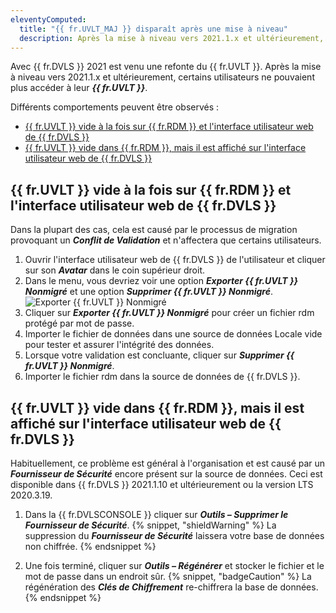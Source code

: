 ```yaml
---
eleventyComputed:
  title: "{{ fr.UVLT_MAJ }} disparaît après une mise à niveau"
  description: Après la mise à niveau vers 2021.1.x et ultérieurement, certains utilisateurs ne pouvaient plus accéder à leur {{ fr.UVLT }}.
---
```

Avec {{ fr.DVLS }} 2021 est venu une refonte du {{ fr.UVLT }}. Après la mise à niveau vers 2021.1.x et ultérieurement, certains utilisateurs ne pouvaient plus accéder à leur ***{{ fr.UVLT }}***.

Différents comportements peuvent être observés :

* [{{ fr.UVLT }} vide à la fois sur {{ fr.RDM }} et l'interface utilisateur web de {{ fr.DVLS }}](#empty-user-vault-on-both-remote-desktop-manager-and-the-web-devolutions-server-ui)
* [{{ fr.UVLT }} vide dans {{ fr.RDM }}, mais il est affiché sur l'interface utilisateur web de {{ fr.DVLS }}](#empty-user-vault-in-remote-desktop-manager-but-it-is-showing-on-the-web-devolutions-server-ui)

## {{ fr.UVLT }} vide à la fois sur {{ fr.RDM }} et l'interface utilisateur web de {{ fr.DVLS }}
Dans la plupart des cas, cela est causé par le processus de migration provoquant un ***Conflit de Validation*** et n'affectera que certains utilisateurs.

1. Ouvrir l'interface utilisateur web de {{ fr.DVLS }} de l'utilisateur et cliquer sur son ***Avatar*** dans le coin supérieur droit.
1. Dans le menu, vous devriez voir une option ***Exporter {{ fr.UVLT }} Nonmigré*** et une option ***Supprimer {{ fr.UVLT }} Nonmigré***.
![Exporter {{ fr.UVLT }} Nonmigré](https://cdnweb.devolutions.net/docs/docs_en_kb_KB4784.png)
1. Cliquer sur ***Exporter {{ fr.UVLT }} Nonmigré*** pour créer un fichier rdm protégé par mot de passe.
1. Importer le fichier de données dans une source de données Locale vide pour tester et assurer l'intégrité des données.
1. Lorsque votre validation est concluante, cliquer sur ***Supprimer {{ fr.UVLT }} Nonmigré***.
1. Importer le fichier rdm dans la source de données de {{ fr.DVLS }}.

## {{ fr.UVLT }} vide dans {{ fr.RDM }}, mais il est affiché sur l'interface utilisateur web de {{ fr.DVLS }}
Habituellement, ce problème est général à l'organisation et est causé par un ***Fournisseur de Sécurité*** encore présent sur la source de données. Ceci est disponible dans {{ fr.DVLS }} 2021.1.10 et ultérieurement ou la version LTS 2020.3.19.

1. Dans la {{ fr.DVLSCONSOLE }} cliquer sur ***Outils – Supprimer le Fournisseur de Sécurité***.
   {% snippet, "shieldWarning" %}
   La suppression du ***Fournisseur de Sécurité*** laissera votre base de données non chiffrée.
   {% endsnippet %}

1. Une fois terminé, cliquer sur ***Outils – Régénérer*** et stocker le fichier et le mot de passe dans un endroit sûr.
   {% snippet, "badgeCaution" %}
   La régénération des ***Clés de Chiffrement*** re-chiffrera la base de données.
   {% endsnippet %}